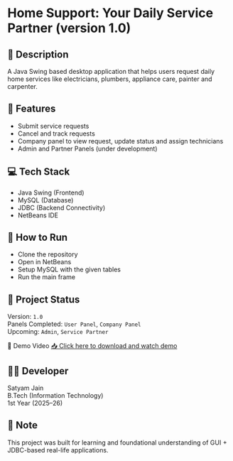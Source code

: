 # Home Support: Your Daily Service Partner (version 1.0)

## 📝 Description
A Java Swing based desktop application that helps users request daily home services like electricians, plumbers, appliance care, painter and carpenter.

## 🚀 Features
- Submit service requests
- Cancel and track requests
- Company panel to view request, update status and  assign technicians
- Admin and Partner Panels (under development)

## 💻 Tech Stack
- Java Swing (Frontend)
- MySQL (Database)
- JDBC (Backend Connectivity)
- NetBeans IDE

## 🔧 How to Run
- Clone the repository
- Open in NetBeans
- Setup MySQL with the given tables
- Run the main frame

## 📁 Project Status
Version: `1.0`  
Panels Completed: `User Panel`, `Company Panel`  
Upcoming: `Admin`, `Service Partner`

🎥 Demo Video
[📥 Click here to download and watch demo](HomeSupportDemo.mp4)

## 👨‍💻 Developer
Satyam Jain  
B.Tech (Information Technology)  
1st Year (2025–26)

## 🧠 Note
This project was built for learning and foundational understanding of GUI + JDBC-based real-life applications.
